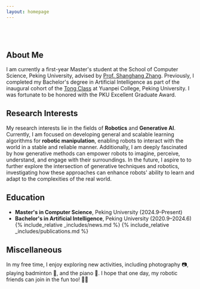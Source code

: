 ```yaml
---
layout: homepage
---
```


<h1 id="about-me"></h1>

<h2 style="margin: 80px 0px 10px;"></h2>

## About Me

I am currently a first-year Master's student at the School of Computer Science, Peking University, advised by [Prof. Shanghang Zhang](https://www.shanghangzhang.com/). Previously, I completed my Bachelor's degree in Artificial Intelligence as part of the inaugural cohort of the [Tong Class](https://tongclass.ac.cn/) at Yuanpei College, Peking University. I was fortunate to be honored with the PKU Excellent Graduate Award.

## Research Interests

My research interests lie in the fields of <strong>Robotics</strong> and <strong>Generative AI</strong>. Currently, I am focused on developing general and scalable learning algorithms for <strong>robotic manipulation</strong>, enabling robots to interact with the world in a stable and reliable manner. Additionally, I am deeply fascinated by how generative methods can empower robots to imagine, perceive, understand, and engage with their surroundings. In the future, I aspire to to further explore the intersection of generative techniques and robotics, investigating how these approaches can enhance robots' ability to learn and adapt to the complexities of the real world.

## Education

- **Master's in Computer Science**, Peking University (2024.9–Present)  
- **Bachelor's in Artificial Intelligence**, Peking University (2020.9–2024.6)  
{% include_relative _includes/news.md %}
{% include_relative _includes/publications.md %}

## Miscellaneous

In my free time, I enjoy exploring new activities, including photography 📷, playing badminton 🏸, and the piano 🎹. I hope that one day, my robotic friends can join in the fun too! 🤖✨


<div id="clustr_globe_container" style="
    width: 150px;  /* 放大宽度 */
    height: 150px; /* 放大高度 */
    display: flex;
    justify-content: center; /* 水平居中 */
    align-items: center; /* 垂直居中 */
    margin: auto;  /* 确保在父容器中水平居中 */
    overflow: hidden;">
    <script type="text/javascript" id="clstr_globe" 
        src="//clustrmaps.com/globe.js?d=KCF-QP8FkuyvE6V7QfgIlkKHe3IF7HJX5mURySx5lYU">
    </script>
</div>


<!-- {% include_relative _includes/contact.md %} -->
